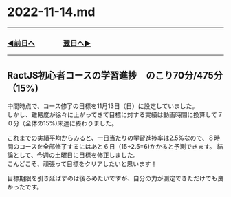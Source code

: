 # 2022-11-14.md

---

### [◀️前日へ](https://github.com/yuasys/chatty-journal/blob/main/2022/11/2022-11-13.md)&emsp;&emsp;&emsp;&emsp;[翌日へ▶️](https://github.com/yuasys/chatty-journal/blob/main/2022/11/2022-11-15.md)

---

## RactJS初心者コースの学習進捗　のこり70分/475分（15%)

中間時点で、コース修了の目標を11月13日（日）に設定していました。  
しかし、難易度が徐々に上がってきて目標に対する実績は動画時間に換算して７０分（全体の15%)未達に終わりました。

これまでの実績平均からみると、一日当たりの学習進捗率は2.5%なので、８時間のコースを全部修了するにはあと６日（15÷2.5=6)かかると予測できます。
結論として、今週の土曜日に目標を修正しました。  
こんどこそ、頑張って目標をクリアしたいと思います！　　

目標期限を引き延ばすのは後ろめたいですが、自分の力が測定できただけでも良かったです。  
